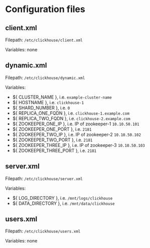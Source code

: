 # Configuration files

## client.xml

Filepath: `/etc/clickhouse/client.xml`

Variables: none

## dynamic.xml

Filepath: `/etc/clickhouse/dynamic.xml`

Variables:
- ${ CLUSTER_NAME }, i.e. `example-cluster-name`
- ${ HOSTNAME }, i.e. `clickhouse-1`
- ${ SHARD_NUMBER }, i.e. `0`
- ${ REPLICA_ONE_FQDN }, i.e. `clickhouse-1.example.com`
- ${ REPLICA_TWO_FQDN }, i.e. `clickhouse-2.example.com`
- ${ ZOOKEEPER_ONE_IP }, i.e. IP of zookeeper-1 `10.10.50.101`
- ${ ZOOKEEPER_ONE_PORT }, i.e. `2181`
- ${ ZOOKEEPER_TWO_IP }, i.e. IP of zookeeper-2 `10.10.50.102`
- ${ ZOOKEEPER_TWO_PORT }, i.e. `2181`
- ${ ZOOKEEPER_THREE_IP }, i.e. IP of zookeeper-3 `10.10.50.103`
- ${ ZOOKEEPER_THREE_PORT }, i.e. `2181`

## server.xml

Filepath: `/etc/clickhouse/server.xml`

Variables:
- ${ LOG_DIRECTORY }, i.e. `/mnt/logs/clickhouse`
- ${ DATA_DIRECTORY }, i.e. `/mnt/data/clickhouse`

## users.xml

Filepath: `/etc/clickhouse/users.xml`

Variables: none
